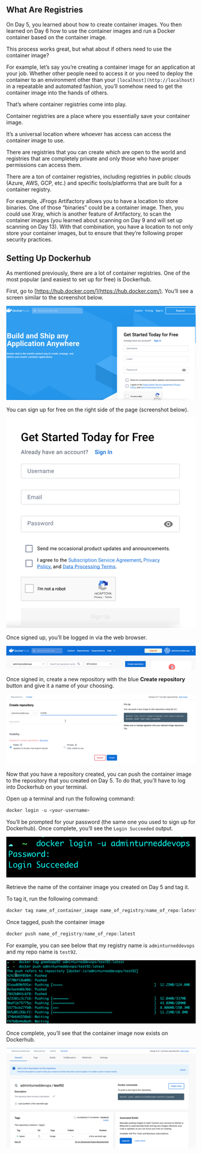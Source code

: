 ## What Are Registries

On Day 5, you learned about how to create container images. You then learned on Day 6 how to use the container images and run a Docker container based on the container image.

This process works great, but what about if others need to use the container image?

For example, let’s say you’re creating a container image for an application at your job. Whether other people need to access it or you need to deploy the container to an environment other than your `[localhost](http://localhost)` in a repeatable and automated fashion, you’ll somehow need to get the container image into the hands of others.

That’s where container registries come into play.

Container registries are a place where you essentially save your container image.

It’s a universal location where whoever has access can access the container image to use.

There are registries that you can create which are open to the world and registries that are completely private and only those who have proper permissions can access them.

There are a ton of container registries, including registries in public clouds (Azure, AWS, GCP, etc.) and specific tools/platforms that are built for a container registry.

For example, JFrogs Artifactory allows you to have a location to store binaries. One of those “binaries” could be a container image. Then, you could use Xray, which is another feature of Artifactory, to scan the container images (you learned about scanning on Day 9 and will set up scanning on Day 13). With that combination, you have a location to not only store your container images, but to ensure that they’re following proper security practices.

## Setting Up Dockerhub

As mentioned previously, there are a lot of container registries. One of the most popular (and easiest to set up for free) is Dockerhub.

First, go to [https://hub.docker.com/](https://hub.docker.com/). You’ll see a screen similar to the screenshot below.

![](../images/23.png)

You can sign up for free on the right side of the page (screenshot below).

![](../images/24.png)

Once signed up, you’ll be logged in via the web browser.

![](../images/25.png)

Once signed in, create a new repository with the blue **Create repository** button and give it a name of your choosing.

![](../images/26.png)

Now that you have a repository created, you can push the container image to the repository that you created on Day 5. To do that, you’ll have to log into Dockerhub on your terminal.

Open up a terminal and run the following command:

```jsx
docker login -u <your-username>
```

You’ll be prompted for your password (the same one you used to sign up for Dockerhub). Once complete, you’ll see the `Login Succeeded` output.

![](../images/27.png)

Retrieve the name of the container image you created on Day 5 and tag it.

To tag it, run the following command:

```jsx
docker tag name_of_container_image name_of_registry/name_of_repo:latest
```

Once tagged, push the container image

```jsx
docker push name_of_registry/name_of_repo:latest
```

For example, you can see below that my registry name is `adminturneddevops` and my repo name is `test92`.

![](../images/28.png)

Once complete, you’ll see that the container image now exists on Dockerhub.

![](../images/29.png)